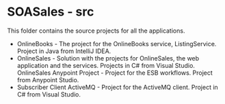 # SOASales - src

This folder contains the source projects for all the applications.

* OnlineBooks - The project for the OnlineBooks service, ListingService. Project in Java from IntelliJ IDEA.
* OnlineSales - Solution with the projects for OnlineSales, the web application and the services. Projects in C# from Visual Studio.
OnlineSales Anypoint Project - Project for the ESB workflows. Project from Anypoint Studio.
* Subscriber Client ActiveMQ - Project for the ActiveMQ client. Project in C# from Visual Studio.